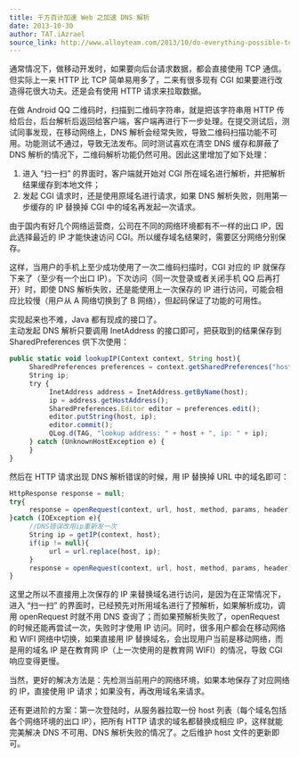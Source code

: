 ```yaml
---
title: 千方百计加速 Web 之加速 DNS 解析
date: 2013-10-30
author: TAT.iAzrael
source_link: http://www.alloyteam.com/2013/10/do-everything-possible-to-speed-up-dns-resolution-speed-web/
---
```


<!-- {% raw %} - for jekyll -->

通常情况下，做移动开发时，如果要向后台请求数据，都会直接使用 TCP 通信。但实际上一来 HTTP 比 TCP 简单易用多了，二来有很多现有 CGI 如果要进行改造得花很大功夫。还是会有使用 HTTP 请求来拉取数据。

在做 Android QQ 二维码时，扫描到二维码字符串，就是把该字符串用 HTTP 传给后台，后台解析后返回给客户端，客户端再进行下一步处理。在提交测试后，测试同事发现，在移动网络上，DNS 解析会经常失败，导致二维码扫描功能不可用。功能测试不通过，导致无法发布。同时测试喜欢在清空 DNS 缓存和屏蔽了 DNS 解析的情况下，二维码解析功能仍然可用。因此这里增加了如下处理：  
1. 进入 “扫一扫” 的界面时，客户端就开始对 CGI 所在域名进行解析，并把解析结果缓存到本地文件；  
2. 发起 CGI 请求时，还是使用原域名进行请求，如果 DNS 解析失败，则用第一步缓存的 IP 替换掉 CGI 中的域名再发起一次请求。

由于国内有好几个网络运营商，公司在不同的网络环境都有不一样的出口 IP，因此选择最近的 IP 才能快速访问 CGI。所以缓存域名结果时，需要区分网络分别保存。

这样，当用户的手机上至少成功使用了一次二维码扫描时，CGI 对应的 IP 就保存下来了（至少有一个出口 IP）。下次访问（同一次登录或者关闭手机 QQ 后再打开）时，即使 DNS 解析失败，还是能使用上一次保存的 IP 进行访问，可能会相应比较慢（用户从 A 网络切换到了 B 网络），但起码保证了功能的可用性。

实现起来也不难，Java 都有现成的接口了。  
主动发起 DNS 解析只要调用 InetAddress 的接口即可，把获取到的结果保存到 SharedPreferences 供下次使用：

```javascript
public static void lookupIP(Context context, String host){
     SharedPreferences preferences = context.getSharedPreferences("host", 0);
     String ip;
     try {
          InetAddress address = InetAddress.getByName(host);
          ip = address.getHostAddress();
          SharedPreferences.Editor editor = preferences.edit();
          editor.putString(host, ip);
          editor.commit();
          QLog.d(TAG, "lookup address: " + host + ", ip: " + ip);
     } catch (UnknownHostException e) {
     }
}
```

然后在 HTTP 请求出现 DNS 解析错误的时候，用 IP 替换掉 URL 中的域名即可：

```javascript
HttpResponse response = null;
try{
     response = openRequest(context, url, host, method, params, header);
}catch (IOException e){
     //DNS错误改用ip重新发一次
     String ip = getIP(context, host);
     if(ip != null){
          url = url.replace(host, ip);
     }
     response = openRequest(context, url, host, method, params, header);
}
```

这里之所以不直接用上次保存的 IP 来替换域名进行访问，是因为在正常情况下，进入 “扫一扫” 的界面时，已经预先对所用域名进行了预解析，如果解析成功，调用 openRequest 时就不用 DNS 查询了；而如果预解析失败了，openRequest 的时候还能再尝试一次，失败时才使用 IP 访问。同时，很多用户都会在移动网络和 WIFI 网络中切换，如果直接用 IP 替换域名，会出现用户当前是移动网络，而是用的域名 IP 是在教育网 IP（上一次使用的是教育网 WIFI）的情况，导致 CGI 响应变得更慢。

当然，更好的解决方法是：先检测当前用户的网络环境，如果本地保存了对应网络的 IP，直接使用 IP 请求；如果没有，再改用域名来请求。

还有更进阶的方案：第一次登陆时，从服务器拉取一份 host 列表（每个域名包括各个网络环境的出口 IP），把所有 HTTP 请求的域名都替换成相应 IP，这样就能完美解决 DNS 不可用、DNS 解析失败的情况了。之后维护 host 文件的更新即可。


<!-- {% endraw %} - for jekyll -->